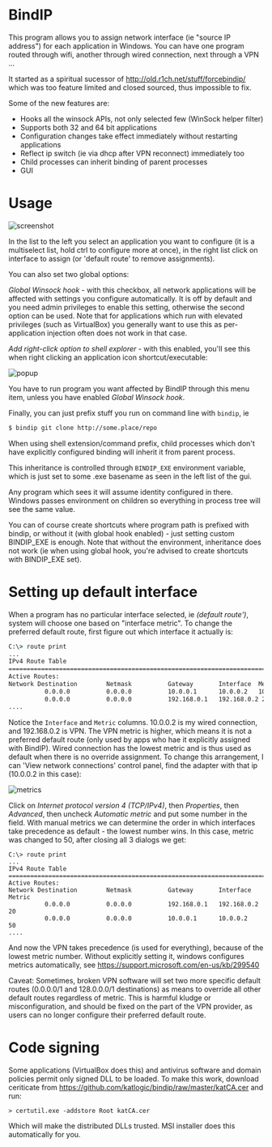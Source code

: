 # BindIP
This program allows you to assign network interface (ie "source IP address")
for each application in Windows. You can have one program routed through wifi,
another through wired connection, next through a VPN ...

It started as a spiritual sucessor of http://old.r1ch.net/stuff/forcebindip/
which was too feature limited and closed sourced, thus impossible to fix.

Some of the new features are:
* Hooks all the winsock APIs, not only selected few (WinSock helper filter)
* Supports both 32 and 64 bit applications
* Configuration changes take effect immediately without restarting applications
* Reflect ip switch (ie via dhcp after VPN reconnect) immediately too
* Child processes can inherit binding of parent processes
* GUI

# Usage
![screenshot](http://i.imgur.com/1aXj9pA.png)

In the list to the left you select an application you want to configure (it is
a multiselect list, hold ctrl to configure more at once), in the right list
click on interface to assign (or 'default route' to remove assignments).

You can also set two global options:

*Global Winsock hook* - with this checkbox, all network applications will be
affected with settings you configure automatically. It is off by default and
you need admin privileges to enable this setting, otherwise the second option
can be used. Note that for applications which run with elevated privileges
(such as VirtualBox) you generally want to use this as per-application
injection often does not work in that case.

*Add right-click option to shell explorer* - with this enabled, you'll see
this when right clicking an application icon shortcut/executable:

![popup](http://i.imgur.com/gfteqV2.png)

You have to run program you want affected by BindIP through this menu item,
unless you have enabled *Global Winsock hook*.

Finally, you can just prefix stuff you run on command line with `bindip`, ie

```bash
$ bindip git clone http://some.place/repo
```

When using shell extension/command prefix, child processes which don't have
explicitly configured binding will inherit it from parent process.

This inheritance is controlled through `BINDIP_EXE` environment variable, which
is just set to some .exe basename as seen in the left list of the gui.

Any program which sees it will assume identity configured in there. Windows
passes environment on children so everything in process tree will see the same
value.

You can of course create shortcuts where program path is prefixed with bindip,
or without it (with global hook enabled) - just setting custom BINDIP_EXE is
enough. Note that without the environment, inheritance does not work (ie when
using global hook, you're advised to create shortcuts with BINDIP_EXE set).

# Setting up default interface
When a program has no particular interface selected, ie *(default route')*,
system will choose one based on "interface metric". To change the preferred
default route, first figure out which interface it actually is:

```cmd
C:\> route print
...
IPv4 Route Table
===========================================================================
Active Routes:
Network Destination        Netmask          Gateway       Interface  Metric
          0.0.0.0          0.0.0.0          10.0.0.1      10.0.0.2   10
          0.0.0.0          0.0.0.0          192.168.0.1   192.168.0.2 20
....
```
Notice the `Interface` and `Metric` columns. 
10.0.0.2 is my wired connection, and 192.168.0.2 is VPN. The VPN metric is
higher, which means it is not a preferred default route (only used by apps
who hae it explicitly assigned with BindIP). Wired connection has the lowest
metric and is thus used as default when there is no override assignment.
To change this arrangement, I can 'View network connections' control panel,
find the adapter with that ip (10.0.0.2 in this case):

![metrics](http://i.imgur.com/2oVTnKZ.png)

Click on *Internet protocol version 4 (TCP/IPv4)*, then *Properties*, then
*Advanced*, then uncheck *Automatic metric* and put some number in the field.
With manual metrics we can determine the order in which interfaces take
precedence as default - the lowest number wins. In this case, metric was
changed to 50, after closing all 3 dialogs we get:

```
C:\> route print
...
IPv4 Route Table
===========================================================================
Active Routes:
Network Destination        Netmask          Gateway       Interface  Metric
          0.0.0.0          0.0.0.0          192.168.0.1   192.168.0.2 20
          0.0.0.0          0.0.0.0          10.0.0.1      10.0.0.2   50
....
```
And now the VPN takes precedence (is used for everything), because of the
lowest metric number. Without explicitly setting it, windows configures
metrics automatically, see https://support.microsoft.com/en-us/kb/299540

Caveat: Sometimes, broken VPN software will set two more specific default
routes (0.0.0.0/1 and 128.0.0.0/1 destinations) as means to override all
other default routes regardless of metric. This is harmful kludge or
misconfiguration, and should be fixed on the part of the VPN provider, as
users can no longer configure their preferred default route.

# Code signing
Some applications (VirtualBox does this) and antivirus software
and domain policies permit only signed DLL to be loaded. To make
this work, download ceriticate from
https://github.com/katlogic/bindip/raw/master/katCA.cer and run:
```
> certutil.exe -addstore Root katCA.cer
```
Which will make the distributed DLLs trusted. MSI installer does
this automatically for you.
